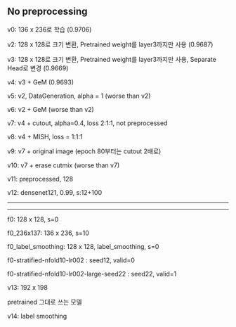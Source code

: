 ## No preprocessing

v0: 136 x 236로 학습 (0.9706)

v2: 128 x 128로 크기 변환, Pretrained weight를 layer3까지만 사용 (0.9687)

v3: 128 x 128로 크기 변환, Pretrained weight를 layer3까지만 사용, Separate Head로 변경 (0.9669)

v4: v3 + GeM (0.9693)

v5: v2, DataGeneration, alpha = 1 (worse than v2)

v6: v2 + GeM (worse than v2)

v7: v4 + cutout, alpha=0.4, loss 2:1:1, not preprocessed

v8: v4 + MISH, loss = 1:1:1

v9: v7 + original image (epoch 80부터는 cutout 2배로)

v10: v7 + erase cutmix (worse than v7)

v11: preprocessed, 128

v12: densenet121, 0.99, s:12+100

-----------------

-----------------

f0: 128 x 128, s=0

f0_236x137: 136 x 236, s=10

f0_label_smoothing: 128 x 128, label_smoothing, s=0

f0-stratified-nfold10-lr002 :  seed12, valid=0

f0-stratified-nfold10-lr002-large-seed22 :  seed22, valid=1

v13: 192 x 198

pretrained 그대로 쓰는 모델

v14: label smoothing 


<!---

## No Preprocessing



#> 경로: military_yolact/yolact_plate/yolact_pngFile_plate.py

#> 기능 및 변경사항: 식판, 손, 숫가락, 젓가락만을 분할(segmentation)합니다.

#> 사용법: calcVolume_m_yolact.py를 위해 평소에는 comment 처리합니다.

#* Input : trained_model_path, path

#* Output: 식판, 손, 숫가락, 젓가락 모델의 예측 결과가 사진으로 나타납니다.

-->
